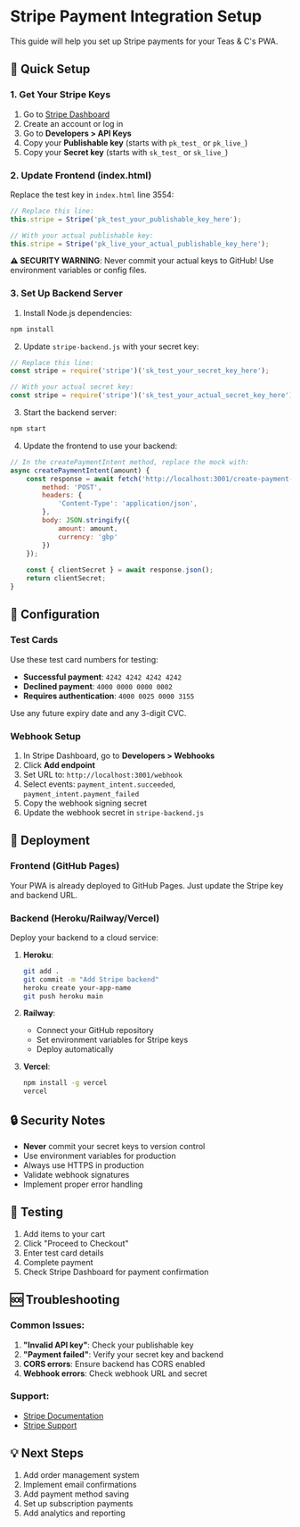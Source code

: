 # Stripe Payment Integration Setup

This guide will help you set up Stripe payments for your Teas & C's PWA.

## 🚀 Quick Setup

### 1. Get Your Stripe Keys

1. Go to [Stripe Dashboard](https://dashboard.stripe.com/)
2. Create an account or log in
3. Go to **Developers > API Keys**
4. Copy your **Publishable key** (starts with `pk_test_` or `pk_live_`)
5. Copy your **Secret key** (starts with `sk_test_` or `sk_live_`)

### 2. Update Frontend (index.html)

Replace the test key in `index.html` line 3554:

```javascript
// Replace this line:
this.stripe = Stripe('pk_test_your_publishable_key_here');

// With your actual publishable key:
this.stripe = Stripe('pk_live_your_actual_publishable_key_here');
```

**⚠️ SECURITY WARNING**: Never commit your actual keys to GitHub! Use environment variables or config files.

### 3. Set Up Backend Server

1. Install Node.js dependencies:
```bash
npm install
```

2. Update `stripe-backend.js` with your secret key:
```javascript
// Replace this line:
const stripe = require('stripe')('sk_test_your_secret_key_here');

// With your actual secret key:
const stripe = require('stripe')('sk_test_your_actual_secret_key_here');
```

3. Start the backend server:
```bash
npm start
```

4. Update the frontend to use your backend:
```javascript
// In the createPaymentIntent method, replace the mock with:
async createPaymentIntent(amount) {
    const response = await fetch('http://localhost:3001/create-payment-intent', {
        method: 'POST',
        headers: {
            'Content-Type': 'application/json',
        },
        body: JSON.stringify({
            amount: amount,
            currency: 'gbp'
        })
    });
    
    const { clientSecret } = await response.json();
    return clientSecret;
}
```

## 🔧 Configuration

### Test Cards

Use these test card numbers for testing:

- **Successful payment**: `4242 4242 4242 4242`
- **Declined payment**: `4000 0000 0000 0002`
- **Requires authentication**: `4000 0025 0000 3155`

Use any future expiry date and any 3-digit CVC.

### Webhook Setup

1. In Stripe Dashboard, go to **Developers > Webhooks**
2. Click **Add endpoint**
3. Set URL to: `http://localhost:3001/webhook`
4. Select events: `payment_intent.succeeded`, `payment_intent.payment_failed`
5. Copy the webhook signing secret
6. Update the webhook secret in `stripe-backend.js`

## 🚀 Deployment

### Frontend (GitHub Pages)
Your PWA is already deployed to GitHub Pages. Just update the Stripe key and backend URL.

### Backend (Heroku/Railway/Vercel)
Deploy your backend to a cloud service:

1. **Heroku**:
   ```bash
   git add .
   git commit -m "Add Stripe backend"
   heroku create your-app-name
   git push heroku main
   ```

2. **Railway**:
   - Connect your GitHub repository
   - Set environment variables for Stripe keys
   - Deploy automatically

3. **Vercel**:
   ```bash
   npm install -g vercel
   vercel
   ```

## 🔒 Security Notes

- **Never** commit your secret keys to version control
- Use environment variables for production
- Always use HTTPS in production
- Validate webhook signatures
- Implement proper error handling

## 📱 Testing

1. Add items to your cart
2. Click "Proceed to Checkout"
3. Enter test card details
4. Complete payment
5. Check Stripe Dashboard for payment confirmation

## 🆘 Troubleshooting

### Common Issues:

1. **"Invalid API key"**: Check your publishable key
2. **"Payment failed"**: Verify your secret key and backend
3. **CORS errors**: Ensure backend has CORS enabled
4. **Webhook errors**: Check webhook URL and secret

### Support:
- [Stripe Documentation](https://stripe.com/docs)
- [Stripe Support](https://support.stripe.com/)

## 💡 Next Steps

1. Add order management system
2. Implement email confirmations
3. Add payment method saving
4. Set up subscription payments
5. Add analytics and reporting
